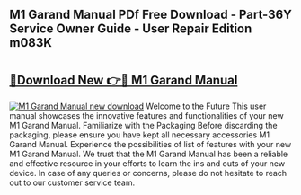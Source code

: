 ## M1 Garand Manual PDf Free Download - Part-36Y Service Owner Guide - User Repair Edition m083K

# <h2><a href="http://bc314.oget.top/?id=M1+Garand+Manual">🔗Download New 👉🔴 M1 Garand Manual</a></h2>

[![M1 Garand Manual new download](https://i.imgur.com/5g1atiW.png)](http://bc314.oget.top/?id=M1+Garand+Manual)
Welcome to the Future This user manual showcases the innovative features and functionalities of your new M1 Garand Manual. Familiarize with the Packaging Before discarding the packaging, please ensure you have kept all necessary accessories M1 Garand Manual. Experience the possibilities of list of features with your new M1 Garand Manual. We trust that the M1 Garand Manual has been a reliable and effective resource in your efforts to learn the ins and outs of your new device. In case of any queries or concerns, please do not hesitate to reach out to our customer service team.
